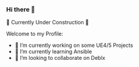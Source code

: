 ### Hi there 👋


🚧 Currently Under Construction 🚧

Welcome to my Profile: 

- 🔭 I’m currently working on some UE4/5 Projects
- 🌱 I’m currently learning Ansible
- 👯 I’m looking to collaborate on Deblx
